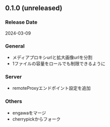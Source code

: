 <!--
## engawa-x.x.x (unreleased)

### Release Date

### General
-

### Client
-

### Server
-

### Misc

-->
## 0.1.0 (unreleased)

### Release Date
2024-03-09

### General
- メディアプロキシurlと拡大画像urlを分割
- 1ファイルの容量をロールでも制限できるように

### Server
- remoteProxyエンドポイント設定を追加

### Others
- engawaをマージ
- cherrypickからフォーク
